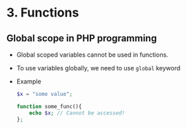 # 3. Functions

## Global scope in PHP programming

- Global scoped variables cannot be used in functions.

- To use variables globally, we need to use `global` keyword

- Example

    ```php
    $x = "some value";

    function some_func(){
        echo $x; // Cannot be accessed!
    };
    ```
